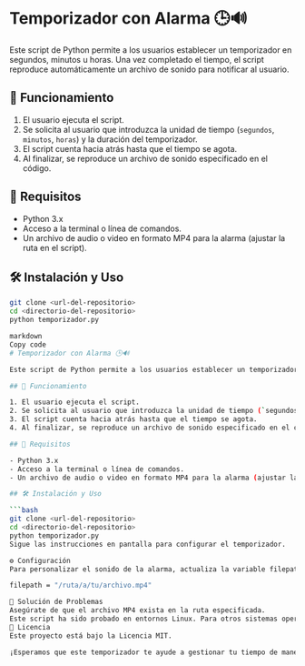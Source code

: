 # Temporizador con Alarma 🕒🔊

Este script de Python permite a los usuarios establecer un temporizador en segundos, minutos u horas. Una vez completado el tiempo, el script reproduce automáticamente un archivo de sonido para notificar al usuario.

## 🚀 Funcionamiento

1. El usuario ejecuta el script.
2. Se solicita al usuario que introduzca la unidad de tiempo (`segundos`, `minutos`, `horas`) y la duración del temporizador.
3. El script cuenta hacia atrás hasta que el tiempo se agota.
4. Al finalizar, se reproduce un archivo de sonido especificado en el código.

## 📌 Requisitos

- Python 3.x
- Acceso a la terminal o línea de comandos.
- Un archivo de audio o video en formato MP4 para la alarma (ajustar la ruta en el script).

## 🛠️ Instalación y Uso

```bash
git clone <url-del-repositorio>
cd <directorio-del-repositorio>
python temporizador.py

markdown
Copy code
# Temporizador con Alarma 🕒🔊

Este script de Python permite a los usuarios establecer un temporizador en segundos, minutos u horas. Una vez completado el tiempo, el script reproduce automáticamente un archivo de sonido para notificar al usuario.

## 🚀 Funcionamiento

1. El usuario ejecuta el script.
2. Se solicita al usuario que introduzca la unidad de tiempo (`segundos`, `minutos`, `horas`) y la duración del temporizador.
3. El script cuenta hacia atrás hasta que el tiempo se agota.
4. Al finalizar, se reproduce un archivo de sonido especificado en el código.

## 📌 Requisitos

- Python 3.x
- Acceso a la terminal o línea de comandos.
- Un archivo de audio o video en formato MP4 para la alarma (ajustar la ruta en el script).

## 🛠️ Instalación y Uso

```bash
git clone <url-del-repositorio>
cd <directorio-del-repositorio>
python temporizador.py
Sigue las instrucciones en pantalla para configurar el temporizador.

⚙ Configuración
Para personalizar el sonido de la alarma, actualiza la variable filepath en la función 'play_sound()' con la ruta a tu archivo de audio o video.

filepath = "/ruta/a/tu/archivo.mp4"

🤔 Solución de Problemas
Asegúrate de que el archivo MP4 exista en la ruta especificada.
Este script ha sido probado en entornos Linux. Para otros sistemas operativos, puede ser necesario modificar el comando para abrir el archivo de sonido.
📝 Licencia
Este proyecto está bajo la Licencia MIT.

¡Esperamos que este temporizador te ayude a gestionar tu tiempo de manera eficiente! 🚀✨


